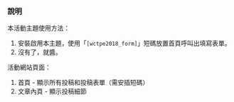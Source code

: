 ### 說明

本活動主題使用方法：

1. 安裝啟用本主題，使用「`[wctpe2018_form]`」短碼放置首頁呼叫出填寫表單。
2. 沒有了，就醬。

活動網站頁面：

1. 首頁 - 顯示所有投稿和投稿表單（需安插短碼）
2. 文章內頁 - 顯示投稿細節